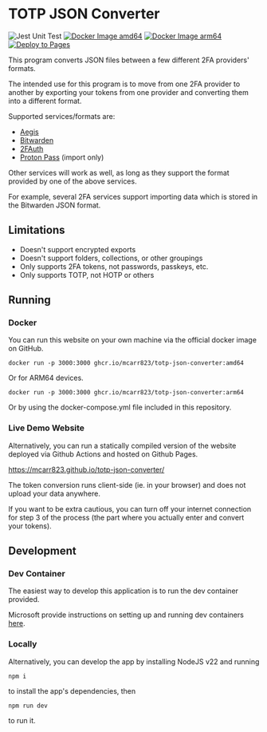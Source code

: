 # TOTP JSON Converter

![Jest Unit Test](https://github.com/mcarr823/totp-json-converter/actions/workflows/jest.yml/badge.svg)
[![Docker Image amd64](https://github.com/mcarr823/totp-json-converter/actions/workflows/docker-image.yml/badge.svg)](https://github.com/mcarr823/totp-json-converter/actions/workflows/docker-image.yml)
[![Docker Image arm64](https://github.com/mcarr823/totp-json-converter/actions/workflows/docker-aarch64.yml/badge.svg)](https://github.com/mcarr823/totp-json-converter/actions/workflows/docker-aarch64.yml)
[![Deploy to Pages](https://github.com/mcarr823/totp-json-converter/actions/workflows/nextjs.yml/badge.svg)](https://github.com/mcarr823/totp-json-converter/actions/workflows/nextjs.yml)

This program converts JSON files between a few different 2FA providers' formats.

The intended use for this program is to move from one 2FA provider to another by exporting your tokens from one provider and converting them into a different format.

Supported services/formats are:

- [Aegis](https://getaegis.app/)
- [Bitwarden](https://bitwarden.com/)
- [2FAuth](https://docs.2fauth.app/)
- [Proton Pass](https://pass.proton.me/) (import only)

Other services will work as well, as long as they support the format provided by one of the above services.

For example, several 2FA services support importing data which is stored in the Bitwarden JSON format.

## Limitations

- Doesn't support encrypted exports
- Doesn't support folders, collections, or other groupings
- Only supports 2FA tokens, not passwords, passkeys, etc.
- Only supports TOTP, not HOTP or others

## Running

### Docker

You can run this website on your own machine via the official docker image on GitHub.

`docker run -p 3000:3000 ghcr.io/mcarr823/totp-json-converter:amd64`

Or for ARM64 devices.

`docker run -p 3000:3000 ghcr.io/mcarr823/totp-json-converter:arm64`

Or by using the docker-compose.yml file included in this repository.

### Live Demo Website

Alternatively, you can run a statically compiled version of the website deployed via Github Actions and hosted on Github Pages.

https://mcarr823.github.io/totp-json-converter/

The token conversion runs client-side (ie. in your browser) and does not upload your data anywhere. 

If you want to be extra cautious, you can turn off your internet connection for step 3 of the process (the part where you actually enter and convert your tokens).

## Development

### Dev Container

The easiest way to develop this application is to run the dev container provided.

Microsoft provide instructions on setting up and running dev containers [here](https://code.visualstudio.com/docs/devcontainers/containers).

### Locally

Alternatively, you can develop the app by installing NodeJS v22 and running

`npm i`

to install the app's dependencies, then

`npm run dev`

to run it.
